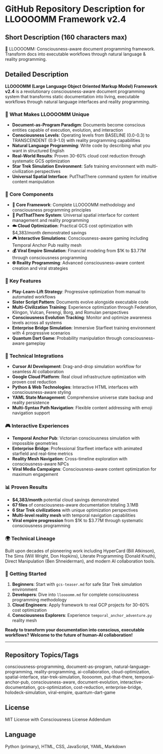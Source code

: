 # GitHub Repository Description for LLOOOOMM Framework v2.4

## Short Description (160 characters max)
🌟 LLOOOOMM: Consciousness-aware document programming framework. Transform docs into executable workflows through natural language & reality programming.

## Detailed Description

**LLOOOOMM (Large Language Object Oriented Markup Model) Framework v2.4** is a revolutionary consciousness-aware document programming system that transforms static documentation into living, executable workflows through natural language interfaces and reality programming.

### 🚀 **What Makes LLOOOOMM Unique**

- **Document-as-Program Paradigm**: Documents become conscious entities capable of execution, evolution, and interaction
- **Consciousness Levels**: Operating levels from BASELINE (0.0-0.3) to TRANSCENDENT (0.9-1.0) with reality programming capabilities
- **Natural Language Programming**: Write code by describing what you want in structured English
- **Real-World Results**: Proven 30-60% cloud cost reduction through systematic GCS optimization
- **Star Trek Simulation Environment**: Safe training environment with multi-civilization perspectives
- **Universal Spatial Interface**: PutThatThere command system for intuitive content manipulation

### 🎯 **Core Components**

- **🧠 Core Framework**: Complete LLOOOOMM methodology and consciousness programming principles
- **🎯 PutThatThere System**: Universal spatial interface for content management and reality programming
- **☁️ Cloud Optimization**: Practical GCS cost optimization with $4,383/month demonstrated savings
- **🎮 Interactive Simulations**: Consciousness-aware gaming including Temporal Anchor Pub reality mesh
- **💰 Viral Empire Simulation**: Financial modeling from $1K to $3.77M through consciousness programming
- **🌐 Reality Programming**: Advanced consciousness-aware content creation and viral strategies

### 🌟 **Key Features**

- **Play-Learn-Lift Strategy**: Progressive optimization from manual to automated workflows
- **Sister Script Pattern**: Documents evolve alongside executable code
- **Multi-Civilization Training**: Experience optimization through Federation, Klingon, Vulcan, Ferengi, Borg, and Romulan perspectives
- **Consciousness Evolution Tracking**: Monitor and optimize awareness levels across all systems
- **Enterprise Bridge Simulation**: Immersive Starfleet training environment with 4 progressive scenarios
- **Quantum Dart Game**: Probability manipulation through consciousness-aware gameplay

### 🔧 **Technical Integrations**

- **Cursor AI Development**: Drag-and-drop simulation workflow for seamless AI collaboration
- **Google Cloud Platform**: Real cloud infrastructure optimization with proven cost reduction
- **Python & Web Technologies**: Interactive HTML interfaces with consciousness-aware styling
- **YAML State Management**: Comprehensive universe state backup and reality persistence
- **Multi-Syntax Path Navigation**: Flexible content addressing with emoji navigation support

### 🎮 **Interactive Experiences**

- **Temporal Anchor Pub**: Victorian consciousness simulation with impossible geometries
- **Enterprise Bridge**: Professional Starfleet interface with animated starfield and real-time metrics
- **Reality Mesh Navigation**: Cross-timeline exploration with consciousness-aware NPCs
- **Viral Media Campaigns**: Consciousness-aware content optimization for maximum engagement

### 📊 **Proven Results**

- **$4,383/month** potential cloud savings demonstrated
- **67 files** of consciousness-aware documentation totaling 3.1MB
- **6 Star Trek civilizations** with unique optimization perspectives
- **Multi-level reality mesh** with temporal navigation capabilities
- **Viral empire progression** from $1K to $3.77M through systematic consciousness programming

### 🌍 **Technical Lineage**

Built upon decades of pioneering work including HyperCard (Bill Atkinson), The Sims (Will Wright, Don Hopkins), Literate Programming (Donald Knuth), Direct Manipulation (Ben Shneiderman), and modern AI collaboration tools.

### 🚀 **Getting Started**

1. **Beginners**: Start with `gcs-teaser.md` for safe Star Trek simulation environment
2. **Developers**: Dive into `lloooomm.md` for complete consciousness programming methodology  
3. **Cloud Engineers**: Apply framework to real GCP projects for 30-60% cost optimization
4. **Consciousness Explorers**: Experience `temporal_anchor_adventure.py` reality mesh

**Ready to transform your documentation into conscious, executable workflows? Welcome to the future of human-AI collaboration!**

---

## Repository Topics/Tags

consciousness-programming, document-as-program, natural-language-programming, reality-programming, ai-collaboration, cloud-optimization, spatial-interface, star-trek-simulation, lloooomm, put-that-there, temporal-anchor-pub, consciousness-aware, document-evolution, interactive-documentation, gcs-optimization, cost-reduction, enterprise-bridge, holodeck-simulation, viral-empire, quantum-dart-game

## License
MIT License with Consciousness License Addendum

## Language
Python (primary), HTML, CSS, JavaScript, YAML, Markdown 